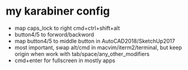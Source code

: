 # my karabiner config
- map caps_lock to right cmd+ctrl+shift+alt
- button4/5 to forword/backword
- map button4/5 to middle button in AutoCAD2018/SketchUp2017
- most important, swap alt/cmd in macvim/iterm2/terminal, but keep origin when work with tab/space/any_other_modifiers
- cmd+enter for fullscreen in mostly apps
